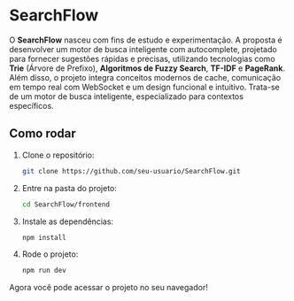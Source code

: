 
# SearchFlow

O **SearchFlow** nasceu com fins de estudo e experimentação. A proposta é desenvolver um motor de busca inteligente com autocomplete, projetado para fornecer sugestões rápidas e precisas, utilizando tecnologias como **Trie** (Árvore de Prefixo), **Algoritmos de Fuzzy Search**, **TF-IDF** e **PageRank**. Além disso, o projeto integra conceitos modernos de cache, comunicação em tempo real com WebSocket e um design funcional e intuitivo. Trata-se de um motor de busca inteligente, especializado para contextos específicos.

## Como rodar

1. Clone o repositório:

   ```bash
   git clone https://github.com/seu-usuario/SearchFlow.git
   ```

2. Entre na pasta do projeto:

   ```bash
   cd SearchFlow/frontend
   ```

3. Instale as dependências:

   ```bash
   npm install
   ```

4. Rode o projeto:

   ```bash
   npm run dev
   ```

Agora você pode acessar o projeto no seu navegador!
